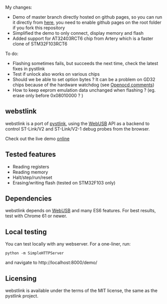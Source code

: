 My changes:
* Demo of master branch directly hosted on github pages, so you can run it directly from [here](https://candas1.github.io/webstlink/), you need to enable github pages on the root folder if you fork this repository
* Simplified the demo to only connect, display memory and flash
* Added support for AT32403RCT6 chip from Artery which is a faster clone of STM32F103RCT6

To do:
* Flashing sometimes fails, but succeeds the next time, check the latest fixes in pystlink
* Test if unlock also works on various chips
* Should we be able to set option bytes ? It can be a problem on GD32 chips because of the hardware watchdog (see [Openocd comments](https://github.com/openocd-org/openocd/blob/9501b263e0ae127b012f5c5e3ba5dffcc7daa8d1/src/flash/nor/stm32f1x.c#L875))
* How to keep eeprom emulation data unchanged when flashing ? (eg. erase only before 0x08010000 ? ) 

webstlink
---------
webstlink is a port of [pystlink](https://github.com/pavelrevak/pystlink), using the [WebUSB](https://wicg.github.io/webusb/) API as a backend to control ST-Link/V2 and ST-Link/V2-1 debug probes from the browser.

Check out the live demo [online](https://devanlai.github.io/webstlink/demo/) 

Tested features
---------------
* Reading registers
* Reading memory
* Halt/step/run/reset
* Erasing/writing flash (tested on STM32F103 only)

Dependencies
------------
webstlink depends on [WebUSB](https://caniuse.com/#feat=webusb) and many ES6 features.
For best results, test with Chrome 61 or newer.

Local testing
-------------
You can test locally with any webserver. For a one-liner, run:

    python -m SimpleHTTPServer

and navigate to http://localhost:8000/demo/

Licensing
---------
webstlink is available under the terms of the MIT license, the same as the pystlink project.
